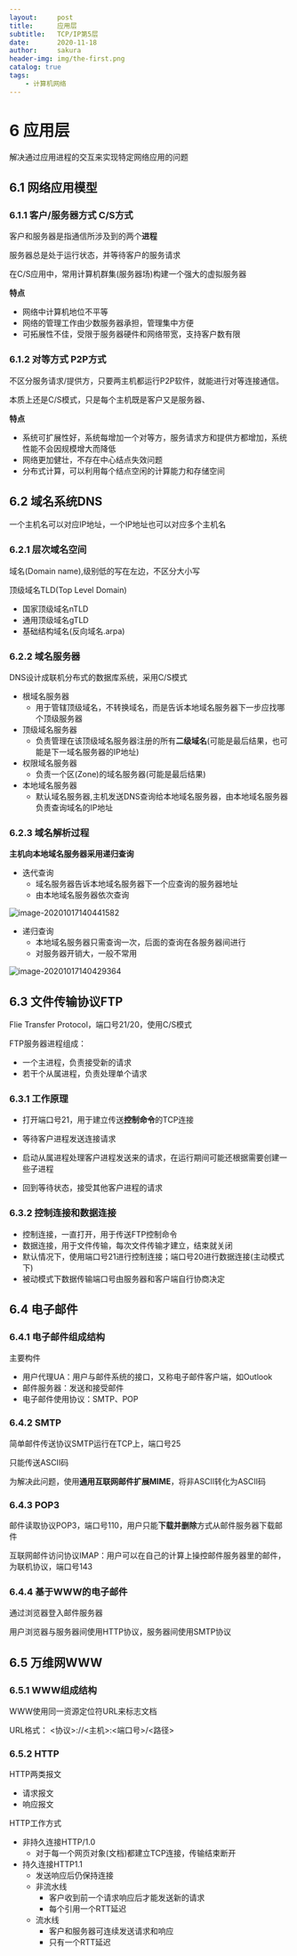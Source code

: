 ```yaml
---
layout:     post
title:      应用层
subtitle:   TCP/IP第5层
date:       2020-11-18
author:     sakura
header-img: img/the-first.png
catalog: true
tags:
    - 计算机网络
---
```


# 6 应用层

解决通过应用进程的交互来实现特定网络应用的问题



## 6.1 网络应用模型

### 6.1.1 客户/服务器方式 C/S方式

客户和服务器是指通信所涉及到的两个**进程**

服务器总是处于运行状态，并等待客户的服务请求

在C/S应用中，常用计算机群集(服务器场)构建一个强大的虚拟服务器

**特点**

- 网络中计算机地位不平等
- 网络的管理工作由少数服务器承担，管理集中方便
- 可拓展性不佳，受限于服务器硬件和网络带宽，支持客户数有限

### 6.1.2 对等方式 P2P方式

不区分服务请求/提供方，只要两主机都运行P2P软件，就能进行对等连接通信。

本质上还是C/S模式，只是每个主机既是客户又是服务器、

**特点**

- 系统可扩展性好，系统每增加一个对等方，服务请求方和提供方都增加，系统性能不会因规模增大而降低
- 网络更加健壮，不存在中心结点失效问题
- 分布式计算，可以利用每个结点空闲的计算能力和存储空间



## 6.2 域名系统DNS

一个主机名可以对应IP地址，一个IP地址也可以对应多个主机名

### 6.2.1 层次域名空间

域名(Domain name),级别低的写在左边，不区分大小写

顶级域名TLD(Top Level Domain)

- 国家顶级域名nTLD
- 通用顶级域名gTLD
- 基础结构域名(反向域名.arpa)

### 6.2.2 域名服务器

DNS设计成联机分布式的数据库系统，采用C/S模式

- 根域名服务器
    - 用于管辖顶级域名，不转换域名，而是告诉本地域名服务器下一步应找哪个顶级服务器
- 顶级域名服务器
    - 负责管理在该顶级域名服务器注册的所有**二级域名**(可能是最后结果，也可能是下一域名服务器的IP地址)
- 权限域名服务器
    - 负责一个区(Zone)的域名服务器(可能是最后结果)
- 本地域名服务器
    - 默认域名服务器,主机发送DNS查询给本地域名服务器，由本地域名服务器负责查询域名的IP地址

### 6.2.3 域名解析过程

**主机向本地域名服务器采用递归查询**

- 迭代查询
    - 域名服务器告诉本地域名服务器下一个应查询的服务器地址
    - 由本地域名服务器依次查询

![image-20201017140441582](https://gitee.com/happy_every/note_pic/raw/master/image-20201017140441582.png)

- 递归查询
    - 本地域名服务器只需查询一次，后面的查询在各服务器间进行
    - 对服务器开销大，一般不常用

![image-20201017140429364](https://gitee.com/happy_every/note_pic/raw/master/image-20201017140429364.png)



## 6.3 文件传输协议FTP

Flie Transfer Protocol，端口号21/20，使用C/S模式

FTP服务器进程组成：

- 一个主进程，负责接受新的请求
- 若干个从属进程，负责处理单个请求

### 6.3.1 工作原理

- 打开端口号21，用于建立传送**控制命令**的TCP连接
- 等待客户进程发送连接请求

- 启动从属进程处理客户进程发送来的请求，在运行期间可能还根据需要创建一些子进程
- 回到等待状态，接受其他客户进程的请求



### 6.3.2 控制连接和数据连接

- 控制连接，一直打开，用于传送FTP控制命令
- 数据连接，用于文件传输，每次文件传输才建立，结束就关闭
- 默认情况下，使用端口号21进行控制连接；端口号20进行数据连接(主动模式下)
- 被动模式下数据传输端口号由服务器和客户端自行协商决定



## 6.4 电子邮件

### 6.4.1 电子邮件组成结构

主要构件

- 用户代理UA：用户与邮件系统的接口，又称电子邮件客户端，如Outlook
- 邮件服务器：发送和接受邮件
- 电子邮件使用协议：SMTP、POP

### 6.4.2 SMTP

简单邮件传送协议SMTP运行在TCP上，端口号25

只能传送ASCII码

为解决此问题，使用**通用互联网邮件扩展MIME**，将非ASCII转化为ASCII码

### 6.4.3 POP3

邮件读取协议POP3，端口号110，用户只能**下载并删除**方式从邮件服务器下载邮件

互联网邮件访问协议IMAP：用户可以在自己的计算上操控邮件服务器里的邮件，为联机协议，端口号143

### 6.4.4 基于WWW的电子邮件

通过浏览器登入邮件服务器

用户浏览器与服务器间使用HTTP协议，服务器间使用SMTP协议



## 6.5 万维网WWW

### 6.5.1 WWW组成结构

WWW使用同一资源定位符URL来标志文档

URL格式： <协议>://<主机>:<端口号>/<路径>

### 6.5.2 HTTP

HTTP两类报文

- 请求报文
- 响应报文



HTTP工作方式

- 非持久连接HTTP/1.0
    - 对于每一个网页对象(文档)都建立TCP连接，传输结束断开
- 持久连接HTTP1.1
    - 发送响应后仍保持连接
    - 非流水线
        - 客户收到前一个请求响应后才能发送新的请求
        - 每个引用一个RTT延迟
    - 流水线
        - 客户和服务器可连续发送请求和响应
        - 只有一个RTT延迟



